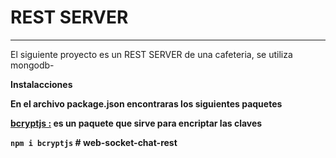 # REST SERVER
**************************************
El siguiente proyecto es un REST SERVER de una cafeteria, se utiliza mongodb-

<b>Instalacciones<b>

En el archivo package.json encontraras los siguientes paquetes

<a href="https://www.npmjs.com/package/bcryptjs"><b>bcryptjs :</b></a> es un paquete que sirve para encriptar las claves

`npm i bcryptjs`
#   w e b - s o c k e t - c h a t - r e s t  
 